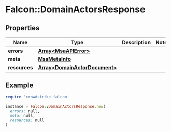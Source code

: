 # Falcon::DomainActorsResponse

## Properties

| Name | Type | Description | Notes |
| ---- | ---- | ----------- | ----- |
| **errors** | [**Array&lt;MsaAPIError&gt;**](MsaAPIError.md) |  |  |
| **meta** | [**MsaMetaInfo**](MsaMetaInfo.md) |  |  |
| **resources** | [**Array&lt;DomainActorDocument&gt;**](DomainActorDocument.md) |  |  |

## Example

```ruby
require 'crowdstrike-falcon'

instance = Falcon::DomainActorsResponse.new(
  errors: null,
  meta: null,
  resources: null
)
```

